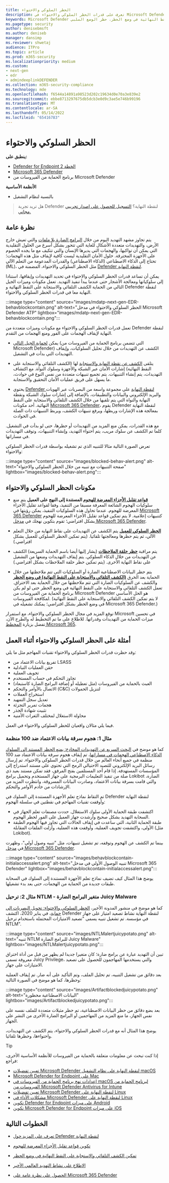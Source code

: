 ```yaml
---
title: الحظر السلوكي والاحتواء
description: تعرف على قدرات الحظر السلوكي والاحتواء في Microsoft Defender لنقطة النهاية
keywords: Microsoft Defender لنقطة النهاية، الكشف التلقائي والاستجابة على النقط النهائية في وضع الحظر، حظر الوضع السلبي
ms.pagetype: security
author: denisebmsft
ms.author: deniseb
manager: dansimp
ms.reviewer: shwetaj
audience: ITPro
ms.topic: article
ms.prod: m365-security
ms.localizationpriority: medium
ms.custom:
- next-gen
- edr
- admindeeplinkDEFENDER
ms.collection: m365-security-compliance
ms.technology: mde
ms.openlocfilehash: f6544a14891a98523d202c19634d0e70a3e839e2
ms.sourcegitcommit: ebbe8713297675db5dcb3e0d9c3ae5e746b99196
ms.translationtype: MT
ms.contentlocale: ar-SA
ms.lasthandoff: 05/14/2022
ms.locfileid: "65416783"
---
```

# <a name="behavioral-blocking-and-containment"></a>الحظر السلوكي والاحتواء

**ينطبق على:**
- [Defender for Endpoint الخطة 2](https://go.microsoft.com/fwlink/p/?linkid=2154037)
- [Microsoft 365 Defender](https://go.microsoft.com/fwlink/?linkid=2118804)
- برنامج الحماية من الفيروسات من Microsoft Defender

**الأنظمة الأساسية**
- بالنسبة لنظام التشغيل

> هل تريد تجربة Defender لنقطة النهاية؟ [التسجيل للحصول على إصدار تجريبي مجاني.](https://signup.microsoft.com/create-account/signup?products=7f379fee-c4f9-4278-b0a1-e4c8c2fcdf7e&ru=https://aka.ms/MDEp2OpenTrial?ocid=docs-wdatp-assignaccess-abovefoldlink)

## <a name="overview"></a>نظرة عامة

يتم تجاوز مشهد التهديد اليوم من خلال [البرامج الضارة بلا ملفات](/windows/security/threat-protection/intelligence/fileless-threats) والتي تعيش خارج الأرض، والتهديدات متعددة الأشكال للغاية التي تتحور بشكل أسرع من الحلول التقليدية التي يمكن أن تواكبها، والهجمات التي يديرها الإنسان والتي تتكيف مع ما يجده الخصوم على الأجهزة المخترقة. حلول الأمان التقليدية ليست كافية لإيقاف مثل هذه الهجمات؛ تحتاج إلى الذكاء الاصطناعي (الذكاء الاصطناعي) والقدرات المدعومة من التعلم الآلي (ML)، مثل الحظر السلوكي والاحتواء، المضمنة في [Defender لنقطة النهاية](/windows/security).

يمكن أن تساعد قدرات الحظر السلوكي والاحتواء في تحديد التهديدات وإيقافها، استنادا إلى سلوكياتها ومعالجة الأشجار حتى عندما يبدأ تنفيذ التهديد. تعمل مكونات وميزات الجيل التالي من الحماية الكشف التلقائي والاستجابة على النقط النهائية و Defender لنقطة النهاية معا في قدرات الحظر السلوكي والاحتواء.

:::image type="content" source="images/mdatp-next-gen-EDR-behavblockcontain.png" alt-text="الحظر السلوكي والاحتواء في مدخل Microsoft Defender ATP" lightbox="images/mdatp-next-gen-EDR-behavblockcontain.png":::

تعمل قدرات الحظر السلوكي والاحتواء مع مكونات وميزات متعددة من Defender لنقطة النهاية لإيقاف الهجمات على الفور ومنع الهجمات من التقدم.

- يمكن [لحماية الجيل التالي](microsoft-defender-antivirus-in-windows-10.md) (التي تتضمن برنامج الحماية من الفيروسات من Microsoft Defender) الكشف عن التهديدات من خلال تحليل السلوكيات، وإيقاف التهديدات التي بدأت في التشغيل.

- يتلقى [الكشف عن نقطة النهاية والاستجابة](overview-endpoint-detection-response.md) لها (الكشف التلقائي والاستجابة على النقط النهائية) إشارات الأمان عبر الشبكة والأجهزة وسلوك النواة. مع اكتشاف التهديدات، يتم إنشاء التنبيهات. يتم تجميع تنبيهات متعددة من نفس النوع في حوادث، ما يسهل على فريق عمليات الأمان التحقيق والاستجابة.

- يحتوي [Defender لنقطة النهاية](overview-endpoint-detection-response.md) على مجموعة واسعة من البصريات عبر الهويات والبريد الإلكتروني والبيانات والتطبيقات، بالإضافة إلى إشارات سلوك الشبكة ونقطة النهاية والنواة التي يتم تلقيها من خلال الكشف التلقائي والاستجابة على النقط النهائية. أحد مكونات [Microsoft 365 Defender](../defender/microsoft-365-defender.md)، يقوم Defender لنقطة النهاية بمعالجة هذه الإشارات وربطها، ويرفع تنبيهات الكشف، ويربط التنبيهات ذات الصلة في الحوادث.

مع هذه القدرات، يمكن منع المزيد من التهديدات أو حظرها، حتى لو بدأت في التشغيل. كلما تم الكشف عن سلوك مريب، يتم احتواء التهديد، وإنشاء التنبيهات، وتوقف التهديدات في مساراتها.

تعرض الصورة التالية مثالا للتنبيه الذي تم تشغيله بواسطة قدرات الحظر السلوكي والاحتواء:

:::image type="content" source="images/blocked-behav-alert.png" alt-text="صفحة التنبيهات مع تنبيه من خلال الحظر السلوكي والاحتواء" lightbox="images/blocked-behav-alert.png":::

## <a name="components-of-behavioral-blocking-and-containment"></a>مكونات الحظر السلوكي والاحتواء

- **[قواعد تقليل الأجزاء المعرضة للهجوم](attack-surface-reduction.md) المستندة إلى النهج على العميل** يتم منع سلوكيات الهجوم الشائعة المعرفة مسبقا من التنفيذ، وفقا لقواعد تقليل الأجزاء المعرضة للهجوم. عندما تحاول هذه السلوكيات التنفيذ، يمكن رؤيتها في <a href="https://go.microsoft.com/fwlink/p/?linkid=2077139" target="_blank">Microsoft 365 Defender</a> كتنبيهات إعلامية. لا يتم تمكين قواعد تقليل الأجزاء المعرضة للهجوم بشكل افتراضي؛ تقوم بتكوين نهجك في [مدخل Microsoft 365 Defender](/microsoft-365/security/defender/microsoft-365-defender).

- **[الحظر السلوكي للعميل](client-behavioral-blocking.md)** يتم الكشف عن التهديدات على نقاط النهاية من خلال التعلم الآلي، ثم يتم حظرها ومعالجتها تلقائيا. (يتم تمكين الحظر السلوكي للعميل بشكل افتراضي.)

- يتم مراقبة **[حظر حلقة الملاحظات](feedback-loop-blocking.md)** (يشار إليها أيضا باسم الحماية السريعة) الكشف عن التهديدات من خلال الذكاء السلوكي. يتم إيقاف التهديدات ومنعها من التشغيل على نقاط النهاية الأخرى. (يتم تمكين حظر حلقة الملاحظات بشكل افتراضي.)

- يتم حظر البيانات الاصطناعية الضارة أو السلوكيات التي تتم ملاحظتها من خلال الحماية بعد الخرق **[(الكشف التلقائي والاستجابة على النقط النهائية) في وضع الحظر](edr-in-block-mode.md)** والكشف عن السلوكيات الضارة التي تتم ملاحظتها من خلال الحماية بعد الاختراق. تعمل الكشف التلقائي والاستجابة على النقط النهائية في وضع الحظر حتى لو لم يكن برنامج الحماية من الفيروسات من Microsoft Defender هو الحل الأساسي لمكافحة الفيروسات. (لا يتم تمكين الكشف التلقائي والاستجابة على النقط النهائية في وضع الحظر بشكل افتراضي؛ يمكنك تشغيله في Microsoft 365 Defender.)

توقع المزيد في مجال الحظر السلوكي والاحتواء، مع استمرار Microsoft في تحسين ميزات الحماية من التهديدات وقدراتها. للاطلاع على ما تم التخطيط له والطرح الآن، تفضل بزيارة [المخطط Microsoft 365](https://www.microsoft.com/microsoft-365/roadmap).

## <a name="examples-of-behavioral-blocking-and-containment-in-action"></a>أمثلة على الحظر السلوكي والاحتواء أثناء العمل

وقد حظرت قدرات الحظر السلوكي والاحتواء تقنيات المهاجم مثل ما يلي:

- تفريغ بيانات الاعتماد من LSASS
- حقن العمليات التبادلية
- تجويف العملية
- تجاوز التحكم في حساب المستخدم
- العبث بالحماية من الفيروسات (مثل تعطيله أو إضافة البرامج الضارة كاستبعاد)
- الاتصال بالأوامر والتحكم (C&C) لتنزيل الحمولات
- استخراج العملات
- تعديل سجل التمهيد
- هجمات تمرير التجزئة
- تثبيت شهادة الجذر
- محاولة الاستغلال لمختلف الثغرات الأمنية

فيما يلي مثالان واقعيان للحظر السلوكي والاحتواء في العمل.

### <a name="example-1-credential-theft-attack-against-100-organizations"></a>مثال 1: هجوم سرقة بيانات الاعتماد ضد 100 منظمة

كما هو موضح في [البحث السريع عن التهديدات المخادع: يمنع الحظر المستند إلى السلوك الذكاء الاصطناعي الهجمات في مساراتها](https://www.microsoft.com/security/blog/2019/10/08/in-hot-pursuit-of-elusive-threats-ai-driven-behavior-based-blocking-stops-attacks-in-their-tracks)، تم إيقاف هجوم سرقة بيانات الاعتماد ضد 100 منظمة في جميع أنحاء العالم من خلال قدرات الحظر السلوكي والاحتواء. تم إرسال رسائل البريد الإلكتروني للتصيد الاحتيالي الرمح التي تحتوي على مستند استدراج إلى المؤسسات المستهدفة. إذا قام أحد المستلمين بفتح المرفق، فقد تمكن مستند بعيد ذي صلة من تنفيذ التعليمات البرمجية على جهاز المستخدم وتحميل برامج Lokibot الضارة، والتي قامت بسرقة بيانات الاعتماد، وصادرت البيانات المسروقة، وانتظرت المزيد من الإرشادات من خادم الأوامر والتحكم.

تم التقاط نماذج تعلم الأجهزة المستندة إلى السلوك في Defender لنقطة النهاية وأوقفت تقنيات المهاجم في نقطتين في سلسلة الهجوم:

- اكتشفت طبقة الحماية الأولى سلوك الاستغلال. حددت مصنفات تعلم الجهاز في السحابة التهديد بشكل صحيح وأرشدت جهاز العميل على الفور لحظر الهجوم.
- طبقة الحماية الثانية، التي ساعدت في إيقاف الحالات التي تجاوز فيها الهجوم الطبقة الأولى، واكتشفت تجويف العملية، وأوقفت هذه العملية، وأزلت الملفات المقابلة (مثل Lokibot).

بينما تم الكشف عن الهجوم وتوقفه، تم تشغيل تنبيهات، مثل "تنبيه وصول أولي"، وظهرت في [مدخل Microsoft 365 Defender](/microsoft-365/security/defender/microsoft-365-defender).

:::image type="content" source="images/behavblockcontain-initialaccessalert.png" alt-text="تنبيه الوصول الأولي في مدخل Microsoft 365 Defender" lightbox="images/behavblockcontain-initialaccessalert.png":::

يوضح هذا المثال كيف تضيف نماذج تعلم الأجهزة المستندة إلى السلوك في السحابة طبقات جديدة من الحماية من الهجمات، حتى بعد بدء تشغيلها.

### <a name="example-2-ntlm-relay---juicy-potato-malware-variant"></a>مثال 2: ترحيل NTLM - متغير البرامج الضارة Juicy Malware

كما هو موضح في منشور المدونة الأخير، [الحظر السلوكي والاحتواء: تحويل البصريات إلى حماية](https://www.microsoft.com/security/blog/2020/03/09/behavioral-blocking-and-containment-transforming-optics-into-protection)، في يناير 2020، اكتشف Defender لنقطة النهاية نشاط تصعيد امتياز على جهاز في مؤسسة. تم تشغيل تنبيه يسمى "تصعيد الامتيازات المحتملة باستخدام ترحيل NTLM".

:::image type="content" source="images/NTLMalertjuicypotato.png" alt-text="تنبيه NTLM للبرامج الضارة Juicy Malware" lightbox="images/NTLMalertjuicypotato.png":::

تبين أن التهديد عبارة عن برامج ضارة؛ كان متغيرا جديدا لم يظهر من قبل من أداة اختراق معروفة تسمى Juicy Privilege، والتي يستخدمها المهاجمون للحصول على تصعيد الامتيازات على جهاز.

بعد دقائق من تشغيل التنبيه، تم تحليل الملف، وتم التأكيد على أنه ضار. تم إيقاف العملية وحظرها، كما هو موضح في الصورة التالية:

:::image type="content" source="images/Artifactblockedjuicypotato.png" alt-text="البيانات الاصطناعية محظورة"  lightbox="images/Artifactblockedjuicypotato.png":::

بعد بضع دقائق من حظر البيانات الاصطناعية، تم حظر مثيلات متعددة للملف نفسه على نفس الجهاز، ما منع المزيد من المهاجمين أو البرامج الضارة الأخرى من النشر على الجهاز.

يوضح هذا المثال أنه مع قدرات الحظر السلوكي والاحتواء، يتم الكشف عن التهديدات، واحتواءها، وحظرها تلقائيا.

> [!TIP]
> إذا كنت تبحث عن معلومات متعلقة بالحماية من الفيروسات للأنظمة الأساسية الأخرى، فراجع:
> - [تعيين تفضيلات Microsoft Defender لنقطة النهاية على نظام التشغيل macOS](mac-preferences.md)
> - [Microsoft Defender for Endpoint على Mac](microsoft-defender-endpoint-mac.md)
> - [إعدادات نهج برنامج الحماية من الفيروسات في macOS لبرنامج الحماية من الفيروسات من Microsoft Defender Antivirus for Intune](/mem/intune/protect/antivirus-microsoft-defender-settings-macos)
> - [تعيين تفضيلات Microsoft Defender لنقطة النهاية على Linux](linux-preferences.md)
> - [مشكلات الأداء في Microsoft Defender لنقطة النهاية على Linux](microsoft-defender-endpoint-linux.md)
> - [تكوين Defender for Endpoint على ميزات Android](android-configure.md)
> - [تكوين Microsoft Defender for Endpoint على ميزات iOS](ios-configure-features.md)

## <a name="next-steps"></a>الخطوات التالية

- [تعرف على المزيد حول Defender لنقطة النهاية](overview-endpoint-detection-response.md)

- [تكوين قواعد تقليل الأجزاء المعرضة للهجوم](attack-surface-reduction.md)

- [تمكين الكشف التلقائي والاستجابة على النقط النهائية في وضع الحظر](edr-in-block-mode.md)

- [الاطلاع على نشاط التهديد العالمي الأخير](https://www.microsoft.com/wdsi/threats)

- [الحصول على نظرة عامة على Microsoft 365 Defender](../defender/microsoft-365-defender.md)
